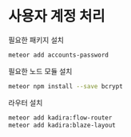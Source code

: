 사용자 계정 처리
=====

필요한 패키지 설치

```bash
meteor add accounts-password
```

필요한 노드 모듈 설치
```bash
meteor npm install --save bcrypt
``` 

라우터 설치 
```bash
meteor add kadira:flow-router
meteor add kadira:blaze-layout
```
